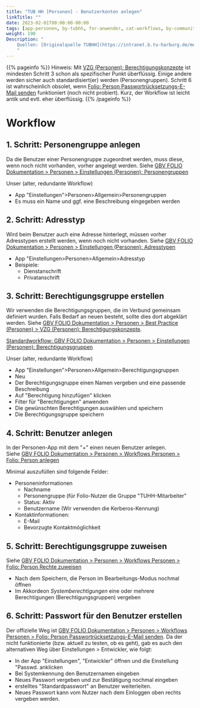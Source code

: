 ```yaml
---
title: "TUB HH [Personen] - Benutzerkonten anlegen"
linkTitle: ""
date: 2023-02-01T00:00:00-00:00
tags: [app-personen, by-tubhh, for-anwender, cat-workflows, by-community_einzelbeitrag]
weight: 190
Description: "
    Quellen: [Originalquelle TUBHH](https://intranet.b.tu-harburg.de/mediawiki/index.php/FOLIO/Module/ERM/Workflows/Benutzer-Accounts_anlegen) <!-- & [GBV](https://info.gebev.de/display/FOLIOGBVEXTERN/TUB+HH+[Personen]+-+Benutzerkonten+anlegen) -->
    "
---
```


{{% pageinfo %}}
Hinweis: Mit [VZG (Personen): Berechtigungskonzepte](https://info.gbv.de/display/FOLIOGBVEXTERN/VZG+%28Personen%29%3A+Berechtigungskonzepte?src=contextnavpagetreemode) ist mindesten Schritt 3 schon als spezifischer Punkt überflüssig. Einige andere werden sicher auch standardisiert(er) werden (Personengruppen). Schritt 6 ist wahrscheinlich obsolet, wenn [Folio: Person Passwortrücksetzungs-E-Mail senden](https://info.gbv.de/pages/viewpage.action?pageId=840859873) funktioniert (noch nicht probiert). Kurz, der Workflow ist leicht antik und evtl. eher überflüssig.
{{% /pageinfo %}}

# Workflow

## 1\. Schritt: Personengruppe anlegen

Da die Benutzer einer Personengruppe zugeordnet werden, muss diese, wenn noch nicht vorhanden, vorher angelegt werden. Siehe [GBV FOLIO Dokumentation > Personen > Einstellungen (Personen): Personengruppen](https://info.gbv.de/display/FOLIOGBVEXTERN/Einstellungen+%28Personen%29%3A+Personengruppen)

Unser (alter, redundante Workflow)

* App "Einstellungen">Personen>Allgemein>Personengruppen
* Es muss ein Name und ggf. eine Beschreibung eingegeben werden

## 2\. Schritt: Adresstyp

Wird beim Benutzer auch eine Adresse hinterlegt, müssen vorher Adresstypen erstellt werden, wenn noch nicht vorhanden. Siehe [GBV FOLIO Dokumentation > Personen > Einstellungen (Personen): Adresstypen](https://info.gbv.de/display/FOLIOGBVEXTERN/Einstellungen+%28Personen%29%3A+Adresstypen)

* App "Einstellungen>Personen>Allgemein>Adresstyp
* Beispiele:
    * Dienstanschrift
    * Privatanschrift

## 3\. Schritt: Berechtigungsgruppe erstellen

Wir verwenden die Berechtigungsgruppen, die im Verbund gemeinsam definiert wurden. Falls Bedarf an neuen besteht, sollte dies dort abgeklärt werden. Siehe [GBV FOLIO Dokumentation > Personen > Best Practice (Personen) > VZG (Personen): Berechtigungskonzepte](https://info.gbv.de/display/FOLIOGBVEXTERN/VZG+%28Personen%29%3A+Berechtigungskonzepte).

[Standardworkflow: GBV FOLIO Dokumentation > Personen > Einstellungen (Personen): Berechtigungsgruppen](https://info.gbv.de/display/FOLIOGBVEXTERN/Einstellungen+%28Personen%29%3A+Berechtigungsgruppen)

Unser (alter, redundante Workflow)

* App "Einstellungen">Personen>Allgemein>Berechtigungsgruppen
* Neu
* Der Berechtigungsgruppe einen Namen vergeben und eine passende Beschreibung
* Auf "Berechtigung hinzufügen" klicken
* Filter für "Berechtigungen" anwenden
* Die gewünschten Berechtigungen auswählen und speichern
* Die Berechtigungsgruppe speichern

## 4\. Schritt: Benutzer anlegen

In der Personen-App mit dem "+" einen neuen Benutzer anlegen. Siehe [GBV FOLIO Dokumentation > Personen > Workflows Personen > Folio: Person anlegen](https://info.gbv.de/display/FOLIOGBVEXTERN/Folio%3A+Person+anlegen)

Minimal auszufüllen sind folgende Felder:

* Personeninformationen
    * Nachname
    * Personengruppe (für Folio-Nutzer die Gruppe "TUHH-Mitarbeiter"
    * Status: Aktiv
    * Benutzername (Wir verwenden die Kerberos-Kennung)
* Kontaktinformationen:
    * E-Mail
    * Bevorzugte Kontaktmöglichkeit

## 5\. Schritt: Berechtigungsgruppe zuweisen

Siehe [GBV FOLIO Dokumentation > Personen > Workflows Personen > Folio: Person Rechte zuweisen](https://info.gbv.de/display/FOLIOGBVEXTERN/Folio%3A+Person+Rechte+zuweisen)

* Nach dem Speichern, die Person im Bearbeitungs-Modus nochmal öffnen
* Im Akkordeon _Systemberechtigungen_ eine oder mehrere Berechtigungen (Berechtigungsgruppen) vergeben

## 6\. Schritt: Passwort für den Benutzer erstellen

Der offizielle Weg ist [GBV FOLIO Dokumentation > Personen > Workflows Personen > Folio: Person Passwortrücksetzungs-E-Mail senden](https://info.gbv.de/pages/viewpage.action?pageId=840859873). Da der nicht funktionierte (bzw. aktuell zu testen, ob es geht), gab es auch den alternativen Weg über Einstellungen > Entwickler, wie folgt:

* In der App "Einstellungen", "Entwickler" öffnen und die Einstellung "Passwd. anklicken
* Bei Systemkennung den Benutzernamen eingeben
* Neues Passwort vergeben und zur Bestätigung nochmal eingeben
* erstelltes "Standardpasswort" an Benutzer weiterleiten.
* Neues Passwort kann vom Nutzer nach dem Einloggen oben rechts vergeben werden.
